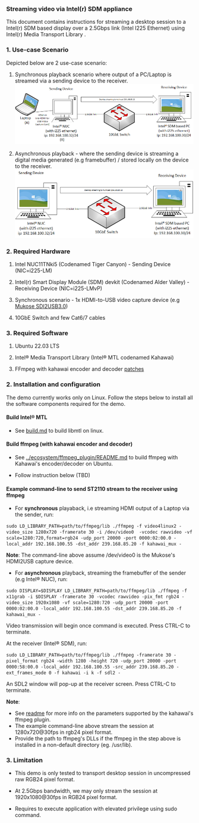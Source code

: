 ### Streaming video via Intel(r) SDM appliance

This document  contains instructions for streaming a desktop session to a Intel(r) SDM based display over a 2.5Gbps link (Intel I225 Ethernet) using Intel(r) Media Transport Library .

### 1. Use-case Scenario

Depicted below are 2 use-case scenario:

1. Synchronous playback scenario where output of a PC/Laptop is streamed via a sending device to the receiver.
   ![Image](./png/mtl-appliance-use-case.png)
   
   

2. Asynchronous playback - where the sending device is streaming a digital media generated (e.g framebuffer) / stored locally on the device to the receiver.
    ![Image](./png/desktop-streaming-mtl.png)

### 2. Required Hardware

1. Intel NUC11TNki5 (Codenamed Tiger Canyon) - Sending Device (NIC=i225-LM)

2. Intel(r) Smart Display Module (SDM) devkit (Codenamed Alder Valley) - Receiving Device (NIC=i225-LMvP)

3. Synchronous scenario - 1x HDMI-to-USB video capture device (e.g [Mukose SDI2USB3.0](https://www.google.com/url?sa=i&url=https%3A%2F%2Fwww.amazon.com%2FMOKOSE-USB3-0-Capture-Windows-Grabber%2Fdp%2FB071KPW3PH&psig=AOvVaw0JInBE6gygffG2clmni8sH&ust=1684225637669000&source=images&cd=vfe&ved=0CBIQjhxqFwoTCMjo9cnz9v4CFQAAAAAdAAAAABAE))

4. 10GbE Switch and few Cat6/7 cables

### 3. Required Software

1. Ubuntu 22.03 LTS

2. Intel&reg; Media Transport Library (Intel&reg; MTL codenamed Kahawai)

3. FFmpeg with kahawai encoder and decoder [patches](https://google.com)

### 2. Installation and configuration

The demo currently works only on Linux. Follow the steps below to install all the software components required for the demo.

#### Build Intel&reg; MTL

- See [build.md](./build.md) to build libmtl on linux.

#### Build ffmpeg (with kahawai encoder and decoder)

* See [../ecosystem/ffmpeg_plugin/README.md](./build.md) to build ffmpeg with Kahawai's encoder/decoder on Ubuntu.

* Follow instruction below (TBD)

#### Example command-line to send ST2110 stream to the receiver using ffmpeg

- For **synchronous** playaback, i.e streaming HDMI output of a Laptop via the sender, run:

```
sudo LD_LIBRARY_PATH=path/to/ffmpeg/lib ./ffmpeg -f video4linux2 -video_size 1280x720 -framerate 30 -i /dev/video0  -vcodec rawvideo -vf scale=1280:720,format=rgb24 -udp_port 20000 -port 0000:02:00.0 -local_addr 192.168.100.55 -dst_addr 239.168.85.20 -f kahawai_mux -
```

**Note**: The command-line above assume /dev/video0 is the Mukose's HDMI2USB capture device.

- For **asynchronous** playback, streaming the framebuffer of the sender (e.g Intel&reg; NUC), run:

```
sudo DISPLAY=$DISPLAY LD_LIBRARY_PATH=path/to/ffmpeg/lib ./ffmpeg -f x11grab -i $DISPLAY -framerate 30 -vcodec rawvideo -pix_fmt rgb24 -video_size 1920x1080 -vf scale=1280:720 -udp_port 20000 -port 0000:02:00.0 -local_addr 192.168.100.55 -dst_addr 239.168.85.20 -f kahawai_mux -
```

Video transmission will begin once command is executed. Press CTRL-C to terminate.

At the receiver (Intel&reg; SDM), run:

```
sudo LD_LIBRARY_PATH=path/to/ffmpeg/lib ./ffmpeg -framerate 30 -pixel_format rgb24 -width 1280 -height 720 -udp_port 20000 -port 0000:58:00.0 -local_addr 192.168.100.55 -src_addr 239.168.85.20 -ext_frames_mode 0 -f kahawai -i k -f sdl2 -
```

An SDL2 window will pop-up at the receiver screen. Press CTRL-C to terminate.



**Note**:

- See [readme](../ecosystem/ffmpeg_plugin/README.md) for more info on the parameters supported by the kahawai's ffmpeg plugin.
- The example command-line above stream the session at 1280x720@30fps in rgb24 pixel format.
- Provide the path to ffmpeg's DLLs if the ffmpeg in the step above is installed in a non-default directory (eg. /usr/lib).
  
  

### 3. Limitation

- This demo is only tested to transport desktop session in uncompressed raw RGB24 pixel format. 

- At 2.5Gbps bandwidth, we may only stream the session at 1920x1080@30fps in RGB24 pixel format. 

- Requires to execute application with elevated privilege using sudo command.

